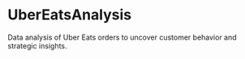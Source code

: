 # UberEatsAnalysis
Data analysis of Uber Eats orders to uncover customer behavior and strategic insights.
